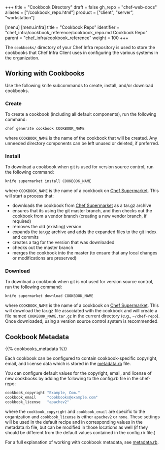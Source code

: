 +++
title = "Cookbook Directory"
draft = false
gh_repo = "chef-web-docs"
aliases = ["/cookbook_repo.html"]
product = ["client", "server", "workstation"]

[menu]
  [menu.infra]
    title = "Cookbook Repo"
    identifier = "chef_infra/cookbook_reference/cookbook_repo.md Cookbook Repo"
    parent = "chef_infra/cookbook_reference"
    weight = 100
+++

The `cookbooks/` directory of your Chef Infra repository is used to
store the cookbooks that Chef Infra Client uses in configuring the
various systems in the organization.

## Working with Cookbooks

Use the following knife subcommands to create, install, and/or download
cookbooks.

### Create

To create a cookbook (including all default components), run the
following command:

```bash
chef generate cookbook COOKBOOK_NAME
```

where `COOKBOOK_NAME` is the name of the cookbook that will be created.
Any unneeded directory components can be left unused or deleted, if
preferred.

### Install

To download a cookbook when git is used for version source control, run
the following command:

```bash
knife supermarket install COOKBOOK_NAME
```

where `COOKBOOK_NAME` is the name of a cookbook on [Chef
Supermarket](https://supermarket.chef.io/). This will start a process
that:

- downloads the cookbook from [Chef
    Supermarket](https://supermarket.chef.io/) as a tar.gz archive
- ensures that its using the git master branch, and then checks out
    the cookbook from a vendor branch (creating a new vendor branch, if
    required)
- removes the old (existing) version
- expands the tar.gz archive and adds the expanded files to the git
    index and commits
- creates a tag for the version that was downloaded
- checks out the master branch
- merges the cookbook into the master (to ensure that any local
    changes or modifications are preserved)

### Download

To download a cookbook when git is not used for version source control,
run the following command:

```bash
knife supermarket download COOKBOOK_NAME
```

where `COOKBOOK_NAME` is the name of a cookbook on [Chef
Supermarket](https://supermarket.chef.io/). This will download the
tar.gz file associated with the cookbook and will create a file named
`COOKBOOK_NAME.tar.gz` in the current directory (e.g., `~/chef-repo`).
Once downloaded, using a version source control system is recommended.

## Cookbook Metadata

{{% cookbooks_metadata %}}

Each cookbook can be configured to contain cookbook-specific copyright,
email, and license data which is stored in the
[metadata.rb](/config_rb_metadata/) file.

You can configure default values for the copyright, email, and license
of new cookbooks by adding the following to the config.rb file in the
chef-repo:

```bash
cookbook_copyright "Example, Com."
cookbook_email     "cookbooks@example.com"
cookbook_license   "apachev2"
```

where the `cookbook_copyright` and `cookbook_email` are specific to the
organization and `cookbook_license` is either `apachev2` or `none`.
These settings will be used in the default recipe and in corresponding
values in the metadata.rb file, but can be modified in those locations
as well (if they should be different from the default values contained
in the config.rb file.)

For a full explanation of working with cookbook metadata, see
[metadata.rb](/config_rb_metadata/).
